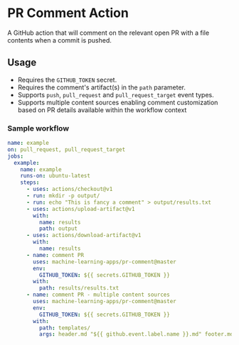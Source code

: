 # PR Comment Action

A GitHub action that will comment on the relevant open PR with a file contents when a commit is pushed.

## Usage

- Requires the `GITHUB_TOKEN` secret.
- Requires the comment's artifact(s) in the `path` parameter.
- Supports `push`, `pull_request` and `pull_request_target` event types.
- Supports multiple content sources enabling comment customization
  based on PR details available within the workflow context

### Sample workflow

```yaml
name: example
on: pull_request, pull_request_target
jobs:
  example:
    name: example
    runs-on: ubuntu-latest
    steps:
      - uses: actions/checkout@v1
      - run: mkdir -p output/
      - run: echo "This is fancy a comment" > output/results.txt
      - uses: actions/upload-artifact@v1
        with:
          name: results
          path: output
      - uses: actions/download-artifact@v1
        with:
          name: results
      - name: comment PR
        uses: machine-learning-apps/pr-comment@master
        env:
          GITHUB_TOKEN: ${{ secrets.GITHUB_TOKEN }}
        with:
          path: results/results.txt
      - name: comment PR - multiple content sources
        uses: machine-learning-apps/pr-comment@master
        env:
          GITHUB_TOKEN: ${{ secrets.GITHUB_TOKEN }}
        with:
          path: templates/
          args: header.md "${{ github.event.label.name }}.md" footer.md
```


